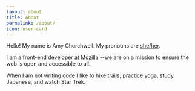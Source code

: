 ```yaml
---
layout: about
title: About
permalink: /about/
icon: user-card
---
```


Hello! My name is Amy Churchwell. My pronouns are [she/her](https://pronoun.is/she).

I am a front-end developer at [Mozilla](https://mozilla.org) --we are on a mission to ensure the web is open and accessible to all.

When I am not writing code I like to hike trails, practice yoga, study Japanese, and watch Star Trek.
